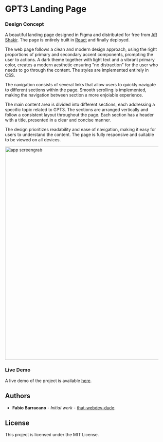 # GPT3 Landing Page

### Design Concept

A beautiful landing page designed in Figma and distributed for free from [AR Shakir](https://www.arshakir.com/).
The page is entirely built in [React]() and finally deployed.

The web page follows a clean and modern design approach, using the right proportions of primary and secondary accent components, prompting the user to actions.
A dark theme together with light text and a vibrant primary color, creates a modern aesthetic ensuring "no distraction" for the user who needs to go through the content.
The styles are implemented entirely in CSS.

The navigation consists of several links that allow users to quickly navigate to different sections within the page. Smooth scrolling is implemented, making the navigation between section a more enjoiable experience.

The main content area is divided into different sections, each addressing a specific topic related to GPT3.
The sections are arranged vertically and follow a consistent layout throughout the page.
Each section has a header with a title, presented in a clear and concise manner.

The design prioritizes readability and ease of navigation, making it easy for users to understand the content.
The page is fully responsive and suitable to be viewed on all devices.
<br/>

<img width="700px" src="https://github.com/that-webdev-dude/GPT3-landing-page/blob/main/screengrabs/that-gpt3-landing-page.netlify.app.png" alt="app screengrab">

### Live Demo

A live demo of the project is available [here](https://that-gpt3-landing-page.netlify.app/).

## Authors

- **Fabio Barracano** - _Initial work_ - [that-webdev-dude](https://github.com/that-webdev-dude).

## License

This project is licensed under the MIT License.
